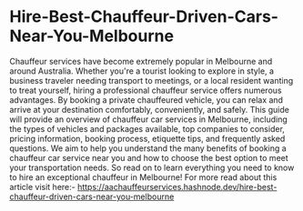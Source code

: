 # Hire-Best-Chauffeur-Driven-Cars-Near-You-Melbourne
Chauffeur services have become extremely popular in Melbourne and around Australia. Whether you're a tourist looking to explore in style, a business traveler needing transport to meetings, or a local resident wanting to treat yourself, hiring a professional chauffeur service offers numerous advantages. By booking a private chauffeured vehicle, you can relax and arrive at your destination comfortably, conveniently, and safely. This guide will provide an overview of chauffeur car services in Melbourne, including the types of vehicles and packages available, top companies to consider, pricing information, booking process, etiquette tips, and frequently asked questions. We aim to help you
understand the many benefits of booking a chauffeur car service near you and how to choose the best option to meet your transportation needs. So read on to learn everything you need to know to hire an exceptional chauffeur in Melbourne! For more read about this article visit here:- https://aachauffeurservices.hashnode.dev/hire-best-chauffeur-driven-cars-near-you-melbourne
